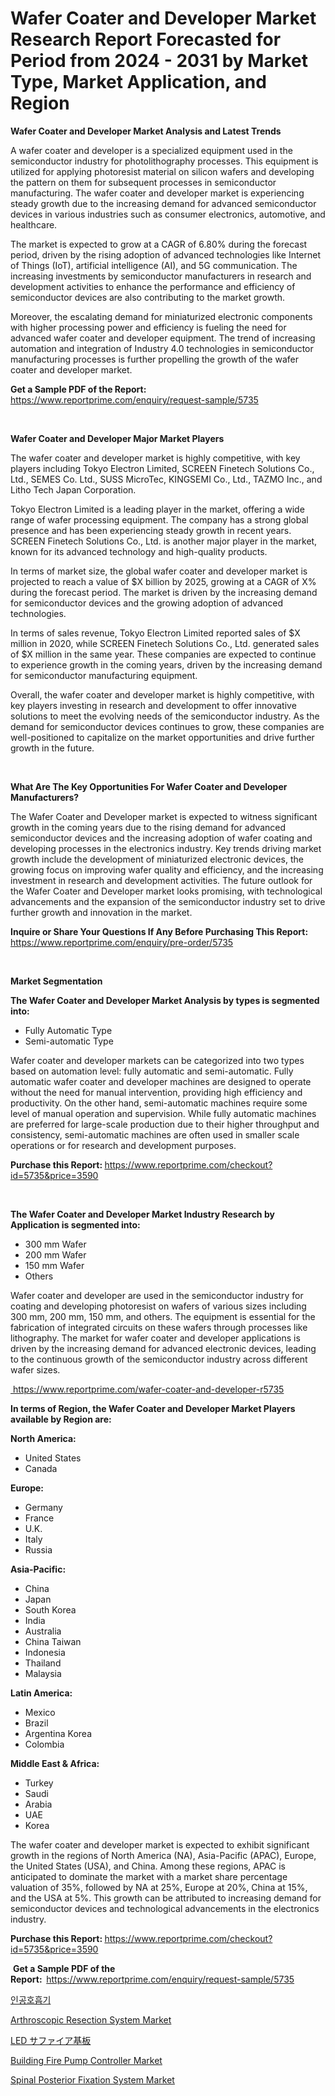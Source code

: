 <p><h1>Wafer Coater and Developer Market Research Report Forecasted for Period from 2024 -  2031 by Market Type, Market Application, and Region</h1></p><p><strong>Wafer Coater and Developer Market Analysis and Latest Trends</strong></p>
<p><p>A wafer coater and developer is a specialized equipment used in the semiconductor industry for photolithography processes. This equipment is utilized for applying photoresist material on silicon wafers and developing the pattern on them for subsequent processes in semiconductor manufacturing. The wafer coater and developer market is experiencing steady growth due to the increasing demand for advanced semiconductor devices in various industries such as consumer electronics, automotive, and healthcare.</p><p>The market is expected to grow at a CAGR of 6.80% during the forecast period, driven by the rising adoption of advanced technologies like Internet of Things (IoT), artificial intelligence (AI), and 5G communication. The increasing investments by semiconductor manufacturers in research and development activities to enhance the performance and efficiency of semiconductor devices are also contributing to the market growth.</p><p>Moreover, the escalating demand for miniaturized electronic components with higher processing power and efficiency is fueling the need for advanced wafer coater and developer equipment. The trend of increasing automation and integration of Industry 4.0 technologies in semiconductor manufacturing processes is further propelling the growth of the wafer coater and developer market.</p></p>
<p><strong>Get a Sample PDF of the Report:&nbsp;</strong> <a href="https://www.reportprime.com/enquiry/request-sample/5735">https://www.reportprime.com/enquiry/request-sample/5735</a></p>
<p>&nbsp;</p>
<p><strong>Wafer Coater and Developer Major Market Players</strong></p>
<p><p>The wafer coater and developer market is highly competitive, with key players including Tokyo Electron Limited, SCREEN Finetech Solutions Co., Ltd., SEMES Co. Ltd., SUSS MicroTec, KINGSEMI Co., Ltd., TAZMO Inc., and Litho Tech Japan Corporation.</p><p>Tokyo Electron Limited is a leading player in the market, offering a wide range of wafer processing equipment. The company has a strong global presence and has been experiencing steady growth in recent years. SCREEN Finetech Solutions Co., Ltd. is another major player in the market, known for its advanced technology and high-quality products.</p><p>In terms of market size, the global wafer coater and developer market is projected to reach a value of $X billion by 2025, growing at a CAGR of X% during the forecast period. The market is driven by the increasing demand for semiconductor devices and the growing adoption of advanced technologies.</p><p>In terms of sales revenue, Tokyo Electron Limited reported sales of $X million in 2020, while SCREEN Finetech Solutions Co., Ltd. generated sales of $X million in the same year. These companies are expected to continue to experience growth in the coming years, driven by the increasing demand for semiconductor manufacturing equipment.</p><p>Overall, the wafer coater and developer market is highly competitive, with key players investing in research and development to offer innovative solutions to meet the evolving needs of the semiconductor industry. As the demand for semiconductor devices continues to grow, these companies are well-positioned to capitalize on the market opportunities and drive further growth in the future.</p></p>
<p>&nbsp;</p>
<p><strong>What Are The Key Opportunities For Wafer Coater and Developer Manufacturers?</strong></p>
<p><p>The Wafer Coater and Developer market is expected to witness significant growth in the coming years due to the rising demand for advanced semiconductor devices and the increasing adoption of wafer coating and developing processes in the electronics industry. Key trends driving market growth include the development of miniaturized electronic devices, the growing focus on improving wafer quality and efficiency, and the increasing investment in research and development activities. The future outlook for the Wafer Coater and Developer market looks promising, with technological advancements and the expansion of the semiconductor industry set to drive further growth and innovation in the market.</p></p>
<p><strong>Inquire or Share Your Questions If Any Before Purchasing This Report:</strong> <a href="https://www.reportprime.com/enquiry/pre-order/5735">https://www.reportprime.com/enquiry/pre-order/5735</a></p>
<p>&nbsp;</p>
<p><strong>Market Segmentation</strong></p>
<p><strong>The Wafer Coater and Developer Market Analysis by types is segmented into:</strong></p>
<p><ul><li>Fully Automatic Type</li><li>Semi-automatic Type</li></ul></p>
<p><p>Wafer coater and developer markets can be categorized into two types based on automation level: fully automatic and semi-automatic. Fully automatic wafer coater and developer machines are designed to operate without the need for manual intervention, providing high efficiency and productivity. On the other hand, semi-automatic machines require some level of manual operation and supervision. While fully automatic machines are preferred for large-scale production due to their higher throughput and consistency, semi-automatic machines are often used in smaller scale operations or for research and development purposes.</p></p>
<p><strong>Purchase this Report:&nbsp;</strong><a href="https://www.reportprime.com/checkout?id=5735&price=3590">https://www.reportprime.com/checkout?id=5735&price=3590</a></p>
<p>&nbsp;</p>
<p><strong>The Wafer Coater and Developer Market Industry Research by Application is segmented into:</strong></p>
<p><ul><li>300 mm Wafer</li><li>200 mm Wafer</li><li>150 mm Wafer</li><li>Others</li></ul></p>
<p><p>Wafer coater and developer are used in the semiconductor industry for coating and developing photoresist on wafers of various sizes including 300 mm, 200 mm, 150 mm, and others. The equipment is essential for the fabrication of integrated circuits on these wafers through processes like lithography. The market for wafer coater and developer applications is driven by the increasing demand for advanced electronic devices, leading to the continuous growth of the semiconductor industry across different wafer sizes.</p></p>
<p><a href="https://www.reportprime.com/wafer-coater-and-developer-r5735">&nbsp;https://www.reportprime.com/wafer-coater-and-developer-r5735</a></p>
<p><strong>In terms of Region, the Wafer Coater and Developer Market Players available by Region are:</strong></p>
<p>
    <p> <strong> North America: </strong>
        <ul>
            <li>United States</li>
            <li>Canada</li>
        </ul>
        </p> 
    <p> <strong> Europe: </strong>
        <ul>
            <li>Germany</li>
            <li>France</li>
            <li>U.K.</li>
            <li>Italy</li>
            <li>Russia</li>
        </ul>
        </p> 
    <p> <strong> Asia-Pacific: </strong>
        <ul>
            <li>China</li>
            <li>Japan</li>
            <li>South Korea</li>
            <li>India</li>
            <li>Australia</li>
            <li>China Taiwan</li>
            <li>Indonesia</li>
            <li>Thailand</li>
            <li>Malaysia</li>
        </ul>
        </p> 
    <p> <strong> Latin America: </strong>
        <ul>
            <li>Mexico</li>
            <li>Brazil</li>
            <li>Argentina Korea</li>
            <li>Colombia</li>
        </ul>
        </p> 
    <p> <strong> Middle East & Africa: </strong>
        <ul>
            <li>Turkey</li>
            <li>Saudi</li>
            <li>Arabia</li>
            <li>UAE</li>
            <li>Korea</li>
        </ul>
    </p>
    </p>
<p><p>The wafer coater and developer market is expected to exhibit significant growth in the regions of North America (NA), Asia-Pacific (APAC), Europe, the United States (USA), and China. Among these regions, APAC is anticipated to dominate the market with a market share percentage valuation of 35%, followed by NA at 25%, Europe at 20%, China at 15%, and the USA at 5%. This growth can be attributed to increasing demand for semiconductor devices and technological advancements in the electronics industry.</p></p>
<p><strong>Purchase this Report: </strong><a href="https://www.reportprime.com/checkout?id=5735&price=3590">https://www.reportprime.com/checkout?id=5735&price=3590</a></p>
<p>&nbsp;<strong>Get a Sample PDF of the Report:&nbsp;&nbsp;</strong><a href="https://www.reportprime.com/enquiry/request-sample/5735">https://www.reportprime.com/enquiry/request-sample/5735</a></p>
<p><strong></strong></p>
<p><p><a href="https://github.com/KellyLyncyh543964/Market-Research-Report-List-2/blob/main/513495660265.md">인공호흡기</a></p><p><a href="https://issuu.com/reportprime-2/docs/arthroscopic-resection-system-market-size-2030.ppt">Arthroscopic Resection System Market</a></p><p><a href="https://github.com/zjkmgcs938405/Market-Research-Report-List-3/blob/main/752164058318.md">LED サファイア基板</a></p><p><a href="https://medium.com/@fosterfahey1016/building-fire-pump-controller-market-forecast-global-market-trends-and-analysis-from-2024-to-2031-1a0966e52f14">Building Fire Pump Controller Market</a></p><p><a href="https://medium.com/@loganunn65756/spinal-posterior-fixation-system-market-trends-and-analysis-opportunities-and-challenges-for-a9cb0e52290c">Spinal Posterior Fixation System Market</a></p></p>